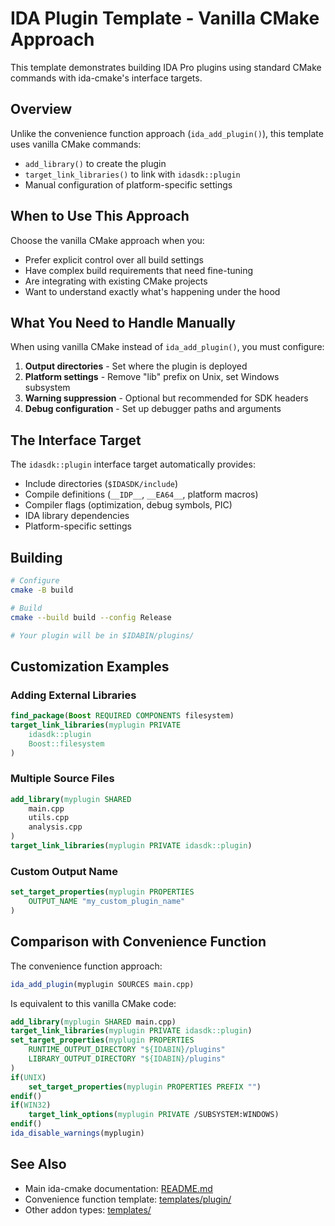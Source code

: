 # IDA Plugin Template - Vanilla CMake Approach

This template demonstrates building IDA Pro plugins using standard CMake commands with ida-cmake's interface targets.

## Overview

Unlike the convenience function approach (`ida_add_plugin()`), this template uses vanilla CMake commands:
- `add_library()` to create the plugin
- `target_link_libraries()` to link with `idasdk::plugin`
- Manual configuration of platform-specific settings

## When to Use This Approach

Choose the vanilla CMake approach when you:
- Prefer explicit control over all build settings
- Have complex build requirements that need fine-tuning
- Are integrating with existing CMake projects
- Want to understand exactly what's happening under the hood

## What You Need to Handle Manually

When using vanilla CMake instead of `ida_add_plugin()`, you must configure:

1. **Output directories** - Set where the plugin is deployed
2. **Platform settings** - Remove "lib" prefix on Unix, set Windows subsystem
3. **Warning suppression** - Optional but recommended for SDK headers
4. **Debug configuration** - Set up debugger paths and arguments

## The Interface Target

The `idasdk::plugin` interface target automatically provides:
- Include directories (`$IDASDK/include`)
- Compile definitions (`__IDP__`, `__EA64__`, platform macros)
- Compiler flags (optimization, debug symbols, PIC)
- IDA library dependencies
- Platform-specific settings

## Building

```bash
# Configure
cmake -B build

# Build
cmake --build build --config Release

# Your plugin will be in $IDABIN/plugins/
```

## Customization Examples

### Adding External Libraries

```cmake
find_package(Boost REQUIRED COMPONENTS filesystem)
target_link_libraries(myplugin PRIVATE
    idasdk::plugin
    Boost::filesystem
)
```

### Multiple Source Files

```cmake
add_library(myplugin SHARED
    main.cpp
    utils.cpp
    analysis.cpp
)
target_link_libraries(myplugin PRIVATE idasdk::plugin)
```

### Custom Output Name

```cmake
set_target_properties(myplugin PROPERTIES
    OUTPUT_NAME "my_custom_plugin_name"
)
```

## Comparison with Convenience Function

The convenience function approach:
```cmake
ida_add_plugin(myplugin SOURCES main.cpp)
```

Is equivalent to this vanilla CMake code:
```cmake
add_library(myplugin SHARED main.cpp)
target_link_libraries(myplugin PRIVATE idasdk::plugin)
set_target_properties(myplugin PROPERTIES
    RUNTIME_OUTPUT_DIRECTORY "${IDABIN}/plugins"
    LIBRARY_OUTPUT_DIRECTORY "${IDABIN}/plugins"
)
if(UNIX)
    set_target_properties(myplugin PROPERTIES PREFIX "")
endif()
if(WIN32)
    target_link_options(myplugin PRIVATE /SUBSYSTEM:WINDOWS)
endif()
ida_disable_warnings(myplugin)
```

## See Also

- Main ida-cmake documentation: [README.md](../../README.md)
- Convenience function template: [templates/plugin/](../plugin/)
- Other addon types: [templates/](../)